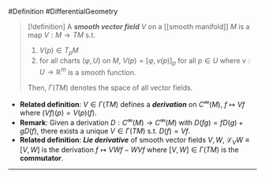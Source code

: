 #Definition #DifferentialGeometry 
> [!definition]
> A ***smooth vector field*** $V$ on a [[smooth manifold]] $M$ is a map $V:M\to TM$ s.t. 
> 1.  $V(p)\in T_{p}M$
> 2. for all charts $(\varphi,U)$ on $M$, $V(p)=[\varphi,v(p)]_{p}$ for all $p\in U$ where $v:U\to \mathbb{R}^m$ is a smooth function.
>    
>   Then, $\Gamma(TM)$ denotes the space of all vector fields.
- **Related definition**: $V\in \Gamma(TM)$ defines a ***derivation*** on $C^\infty(M)$, $f\mapsto Vf$ where $(Vf)(p)=V(p)(f)$.
- **Remark**: Given a derivation $D:C^\infty(M)\to C^\infty(M)$ with $D(fg)=fD(g)+gD(f)$, there exists a unique $V\in \Gamma(TM)$ s.t. $D(f)=Vf$.
- **Related definition**: ***Lie derivative*** of smooth vector fields $V,W$, $\mathcal{L}_{V}W\equiv[V,W]$ is the derivation $f\mapsto VWf-WVf$ where $[V,W]\in \Gamma(TM)$ is the **commutator**.
---